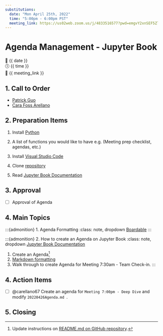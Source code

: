 ```yaml
---
substitutions:
  date: "Mon April 25th, 2022"
  time: "5:00pm - 6:00pm PST"
  meeting_link: https://us02web.zoom.us/j/4833516577?pwd=emgvY2xnSEF5Zlh4Si9kVkx3S0dzZz09
---
```


# Agenda Management - Jupyter Book

📅 {{ date }} <br>
🕔 {{ time }} <br>
🔗 {{ meeting_link }} <br>

## 1. Call to Order

- [Patrick Guo](guopatrick.comping@gmail.com)
- [Cara Foss Arellano](cara.arellano@berkeley.edu)

## 2. Preparation Items

1. Install [Python](https://www.python.org/downloads/)

2. A list of functions you would like to have e.g. (Meeting prep checklist, agendas, etc.)

3. Install [Visual Studio Code](https://code.visualstudio.com/download)

4. Clone [repository](https://github.com/DaanMatch/meeting-agendas)

5. Read [Jupyter Book Documentation](https://jupyterbook.org/en/stable/intro.html)

## 3. Approval

- [ ] Approval of Agenda

## 4. Main Topics

:::{admonition} 1. Agenda Formatting
:class: note, dropdown
[Boardable](https://boardable.com/blog/board-meeting-agendas/)
:::

:::{admonition} 2. How to create an Agenda on Jupyter Book
:class: note, dropdown
[Jupyter Book Documentation](https://jupyterbook.org/en/stable/intro.html)

1. Create an Agenda[^1]
2. [Markdown formatting](https://wordpress.com/support/markdown-quick-reference/)
3. Walk through to create Agenda for Meeting 7:30am - Team Check-in.
:::

## 4. Action Items

- [ ] @carellano67 Create an agenda for `Meeting 7:00pm - Deep Dive` and modify `20220426Agenda.md `.

## 5. Closing

[^1]: Update instructions on [README.md on GitHub repository](https://github.com/DaanMatch/meeting-agendas).
